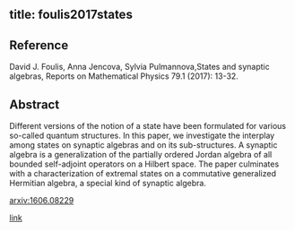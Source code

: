 title: foulis2017states
---


## Reference

David J. Foulis, Anna Jencova, Sylvia Pulmannova,States and synaptic algebras, Reports on Mathematical Physics 79.1 (2017): 13-32.

## Abstract 
  Different versions of the notion of a state have been formulated for various
so-called quantum structures. In this paper, we investigate the interplay among
states on synaptic algebras and on its sub-structures. A synaptic algebra is a
generalization of the partially ordered Jordan algebra of all bounded
self-adjoint operators on a Hilbert space. The paper culminates with a
characterization of extremal states on a commutative generalized Hermitian
algebra, a special kind of synaptic algebra.

    

[arxiv:1606.08229](https://arxiv.org/abs/1606.08229)

[link](https://www.sciencedirect.com/science/article/pii/S0034487717300186?casa_token=CQLX60mAYTwAAAAA:J95Bb5EldvShG4F8oECiKOw9d4FcjalNf5GYl50ERhMkzN7LwpSECHK798ucNv2BmKxN7Z0zsEU)
